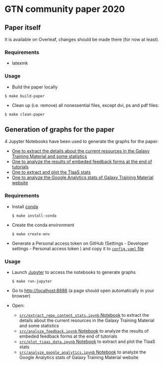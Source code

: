 # GTN community paper 2020

## Paper itself

It is available on Overleaf, changes should be made there (for now at least).

### Requirements

- latexmk

### Usage

- Build the paper locally

```
$ make build-paper
```

- Clean up (i.e. remove) all nonessential files, except dvi, ps and pdf files:

```
$ make clean-paper
```

## Generation of graphs for the paper

4 Jupyter Notebooks have been used to generate the graphs for the paper:

- [One to extract the details about the current resources in the Galaxy Training Material and some statistics](src/extract_repo_content_stats.ipynb)
- [One to analyze the results of embeded feedback forms at the end of tutorials](src/analyze_feedback.ipynb)
- [One to extract and plot the TIaaS stats](src/plot_tiaas_data.ipynb)
- [One to analyze the Google Analytics stats of Galaxy Training Material website](src/analyze_google_analytics.ipynb)


### Requirements

- Install [conda](https://conda.io/miniconda.html)

    ```
    $ make install-conda
    ```


- Create the conda environment

    ```
    $ make create-env
    ```

- Generate a Personal access token on GitHub (Settings - Developer settings - Personal access token ) and copy it to [`config.yaml` file](config.yaml)

### Usage

- Launch [Jupyter](https://jupyter.org/) to access the notebooks to generate graphs

    ```
    $ make run-jupyter
    ```

- Go to [http://localhost:8888](http://localhost:8888) (a page should open automatically in your browser)
- Open:
    - [`src/extract_repo_content_stats.ipynb` Notebook](http://localhost:8888/notebooks/src/extract_repo_content_stats.ipynb) to extract the details about the current resources in the Galaxy Training Material and some statistics
    - [`src/analyze_feedback.ipynb` Notebook](http://localhost:8888/notebooks/src/analyze_feedback.ipynb) to analyze the results of embeded feedback forms at the end of tutorials
    - [`src/plot_tiaas_data.ipynb` Notebook](http://localhost:8888/notebooks/src/plot_tiaas_data.ipynb) to extract and plot the TIaaS stats
    - [`src/analyze_google_analytics.ipynb` Notebook](http://localhost:8888/notebooks/src/analyze_google_analytics.ipynb) to analyze the Google Analytics stats of Galaxy Training Material website